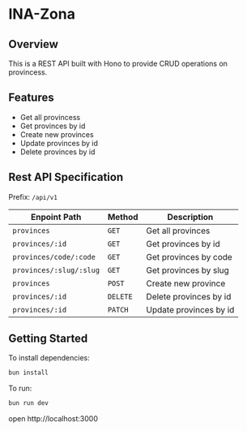 # INA-Zona

## Overview

This is a REST API built with Hono to provide CRUD operations on provincess.

## Features

- Get all provincess
- Get provinces by id
- Create new provinces
- Update provinces by id
- Delete provinces by id

## Rest API Specification

Prefix: `/api/v1`

| Enpoint Path            | Method   | Description            |
| ----------------------- | -------- | ---------------------- |
| `provinces`             | `GET`    | Get all provinces      |
| `provinces/:id`         | `GET`    | Get provinces by id    |
| `provinces/code/:code`  | `GET`    | Get provinces by code  |
| `provinces/:slug/:slug` | `GET`    | Get provinces by slug  |
| `provinces`             | `POST`   | Create new province    |
| `provinces/:id`         | `DELETE` | Delete provinces by id |
| `provinces/:id`         | `PATCH`  | Update provinces by id |

## Getting Started

To install dependencies:

```sh
bun install
```

To run:

```sh
bun run dev
```

open http://localhost:3000
